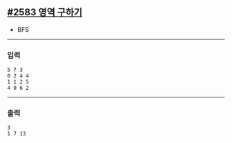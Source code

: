 [#2583 영역 구하기](https://www.acmicpc.net/problem/2583)
---

- BFS

---

### 입력
```
5 7 3
0 2 4 4
1 1 2 5
4 0 6 2
```

---
### 출력
```
3
1 7 13
```
